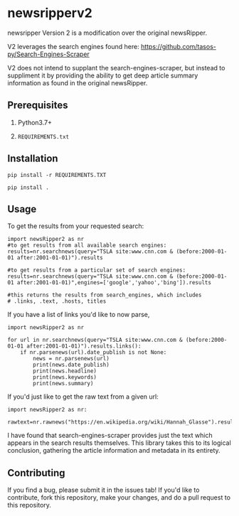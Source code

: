 # newsripperv2

newsripper Version 2 is a modification over the original newsRipper. 

V2 leverages the search engines found here: https://github.com/tasos-py/Search-Engines-Scraper

V2 does not intend to supplant the search-engines-scraper, but instead to suppliment it by providing the ability 
to get deep article summary information as found in the original newsRipper.

**Prerequisites**
-
1) Python3.7+
   
2) `REQUIREMENTS.txt`

**Installation**
-

```pip install -r REQUIREMENTS.TXT```

```pip install .```

**Usage**
-
To get the results from your requested search:

```
import newsRipper2 as nr
#to get results from all available search engines:
results=nr.searchnews(query="TSLA site:www.cnn.com & (before:2000-01-01 after:2001-01-01)").results

#to get results from a particular set of search engines:
results=nr.searchnews(query="TSLA site:www.cnn.com & (before:2000-01-01 after:2001-01-01)",engines=['google','yahoo','bing']).results

#this returns the results from search_engines, which includes
# .links, .text, .hosts, titles
```

If you have a list of links you'd like to now parse,

```
import newsRipper2 as nr

for url in nr.searchnews(query="TSLA site:www.cnn.com & (before:2000-01-01 after:2001-01-01)").results.links():
    if nr.parsenews(url).date_publish is not None:
        news = nr.parsenews(url)
        print(news.date_publish)
        print(news.headline)
        print(news.keywords)
        print(news.summary)

```

If you'd just like to get the raw text from a given url:

```
import newsRipper2 as nr:

rawtext=nr.rawnews("https://en.wikipedia.org/wiki/Hannah_Glasse").results

```

I have found that search-engines-scraper provides just the text which appears in the search results themselves. 
This library takes this to its logical conclusion, gathering the article information and metadata in its entirety.

**Contributing**
-
If you find a bug, please submit it in the issues tab!
If you'd like to contribute, fork this repository, make your changes, and do a pull request to this repository.